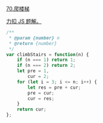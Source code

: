 [70.爬楼梯](https://leetcode-cn.com/problems/climbing-stairs/submissions/)

[力扣 JS 题解。](https://github.com/GuYueJiaJie/blog/blob/master/%E7%AE%97%E6%B3%95%E4%B8%8E%E6%95%B0%E6%8D%AE%E7%BB%93%E6%9E%84/README.md) 

```javascript
/**
 * @param {number} n
 * @return {number}
 */
var climbStairs = function(n) {
    if (n === 1) return 1;
    if (n === 2) return 2;
    let pre = 1,
        cur = 2;
    for (let i = 3; i <= n; i++) {
        let res = pre + cur;
        pre = cur;
        cur = res;
    }
    return cur;
};  
```